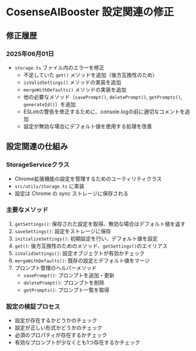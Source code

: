 # CosenseAIBooster 設定関連の修正

## 修正履歴

### 2025年06月01日
- `storage.ts` ファイル内のエラーを修正
  - 不足していた `get()` メソッドを追加（後方互換性のため）
  - `isValidSettings()` メソッドの実装を追加
  - `mergeWithDefaults()` メソッドの実装を追加
  - 他の必要なメソッド（`savePrompt()`, `deletePrompt()`, `getPrompts()`, `generateId()`）を追加
  - ESLintの警告を修正するために、console.logの前に適切なコメントを追加
  - 設定が無効な場合にデフォルト値を使用する処理を改善

## 設定関連の仕組み

### StorageServiceクラス
- Chrome拡張機能の設定を管理するためのユーティリティクラス
- `src/utils/storage.ts` に実装
- 設定は Chrome の sync ストレージに保存される

### 主要なメソッド
1. `getSettings()`: 保存された設定を取得、無効な場合はデフォルト値を返す
2. `saveSettings()`: 設定をストレージに保存
3. `initializeSettings()`: 初期設定を行い、デフォルト値を設定
4. `get()`: 後方互換性のためのメソッド、`getSettings()`のエイリアス
5. `isValidSettings()`: 設定オブジェクトが有効かチェック
6. `mergeWithDefaults()`: 既存の設定とデフォルト値をマージ
7. プロンプト管理のヘルパーメソッド
   - `savePrompt()`: プロンプトを追加・更新
   - `deletePrompt()`: プロンプトを削除
   - `getPrompts()`: プロンプト一覧を取得

### 設定の検証プロセス
- 設定が存在するかどうかのチェック
- 設定が正しい形式かどうかのチェック
- 必須のプロパティが存在するかチェック
- 有効なプロンプトが少なくとも1つ存在するかチェック

